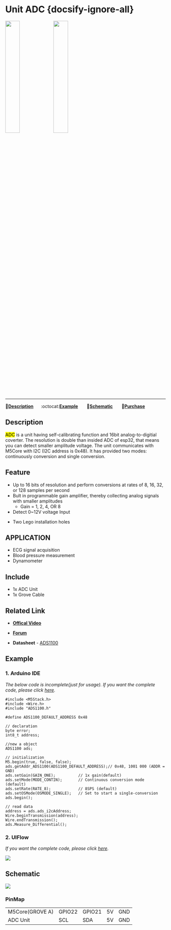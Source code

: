 # Unit ADC {docsify-ignore-all}

<img src="assets/img/product_pics/unit/M5GO_Unit_adc.png" width="30%" height="30%"><img src="assets/img/product_pics/unit/unit_adc_grove_a.png" width="30%" height="30%">

***

:memo:**[Description](#Description)**&nbsp;&nbsp;&nbsp;&nbsp;&nbsp;&nbsp;:octocat:**[Example](#Example)**&nbsp;&nbsp;&nbsp;&nbsp;&nbsp;&nbsp; :electric_plug:**[Schematic](#Schematic)** &nbsp;&nbsp;&nbsp;&nbsp;&nbsp;&nbsp;🛒**[Purchase](https://www.aliexpress.com/store/product/M5Stack-Official-ADC-Unit-16-Bit-I2C-GROVE-ADS1100-Module-0V-to-12V-analog-to-digital/3226069_32946953374.html?spm=a2g1x.12024536.productList_5885013.pic_7)**

## Description

<mark>ADC</mark> is a unit having self-calibrating function and 16bit analog-to-digitial coverter. The resolution is double than insided ADC of esp32, that means you can detect smaller amplitude voltage. The unit communicates with M5Core with I2C (I2C address is 0x48). It has provided two modes: continuously conversion and single conversion.

## Feature

- Up to 16 bits of resolution and perform conversions at rates of 8, 16, 32, or 128 samples per second
- Bult in programmable gain amplifier, thereby collecting analog signals with smaller amplitudes
    - Gain = 1, 2, 4, OR 8
- Detect 0~12V voltage Input
<!-- -  GROVE interface, support [UIFlow](http://flow.m5stack.com) and [Arduino](http://www.arduino.cc) -->
- Two Lego installation holes

## APPLICATION

-  ECG signal acquisition
-  Blood pressure measurement
-  Dynamometer

## Include

- 1x ADC Unit
- 1x Grove Cable

## Related Link

- **[Offical Video](https://www.youtube.com/channel/UCozgFVglWYQXbvTmGyS739w)**

- **[Forum](http://forum.m5stack.com/)**

-  **Datasheet** - [ADS1100](http://pdf1.alldatasheet.com/datasheet-pdf/view/619024/TI1/ADS1100.html)

## Example

### 1. Arduino IDE

*The below code is incomplete(just for usage). If you want the complete code, please click [here](https://github.com/m5stack/M5-ProductExampleCodes/tree/master/Unit/ADC/Arduino/ADC_ADS1100).*

```arduino
#include <M5Stack.h>
#include <Wire.h>
#include "ADS1100.h"

#define ADS1100_DEFAULT_ADDRESS 0x48

// declaration
byte error;
int8_t address;

//new a object
ADS1100 ads;

// initialization
M5.begin(true, false, false);
ads.getAddr_ADS1100(ADS1100_DEFAULT_ADDRESS);// 0x48, 1001 000 (ADDR = GND)
ads.setGain(GAIN_ONE);          // 1x gain(default)
ads.setMode(MODE_CONTIN);       // Continuous conversion mode (default)
ads.setRate(RATE_8);            // 8SPS (default)
ads.setOSMode(OSMODE_SINGLE);   // Set to start a single-conversion
ads.begin();

// read data
address = ads.ads_i2cAddress;
Wire.beginTransmission(address);
Wire.endTransmission();
ads.Measure_Differential();
```

### 2. UIFlow

*If you want the complete code, please click [here](https://github.com/m5stack/M5-ProductExampleCodes/tree/master/Unit/ADC/UIFlow).*

<img src="assets/img/product_pics/unit/unit_example/ADC/example_unit_adc_01.png">

## Schematic

<img src="assets/img/product_pics/unit/adc_sch.JPG">

### PinMap

<table>
 <tr><td>M5Core(GROVE A)</td><td>GPIO22</td><td>GPIO21</td><td>5V</td><td>GND</td></tr>
 <tr><td>ADC Unit</td><td>SCL</td><td>SDA</td><td>5V</td><td>GND</td></tr>
</table>